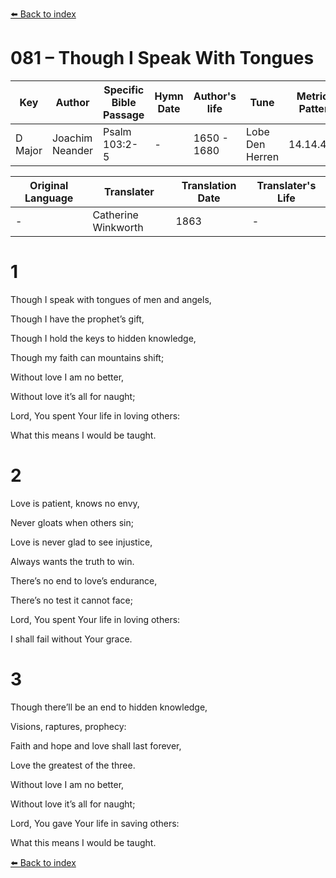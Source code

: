 [⬅️ Back to index](../README.md)

# 081 – Though I Speak With Tongues

Key | Author   | Specific Bible Passage     |Hymn Date |Author's life |Tune |Metrical Pattern   |Composer/Source                                                                                        
-- | --------- | ---------------------------|----------|--------------|-----|-------------------|-------------   
D Major  | Joachim Neander      | Psalm 103:2-5 | -  | 1650 - 1680 | Lobe Den Herren | 14.14.4.7.8 | Chorale Book for England, 1863 

Original Language | Translater | Translation Date   | Translater's Life     
----------------- | --------- | --------------------|-------------   
\-  | Catherine Winkworth      | 1863 | -  | 1827 - 1878 



# 1

Though I speak with tongues of men and angels,

Though I have the prophet’s gift,

Though I hold the keys to hidden knowledge,

Though my faith can mountains shift;

Without love I am no better,

Without love it’s all for naught;

Lord, You spent Your life in loving others:

What this means I would be taught.



# 2

Love is patient, knows no envy,

Never gloats when others sin;

Love is never glad to see injustice,

Always wants the truth to win.

There’s no end to love’s endurance,

There’s no test it cannot face;

Lord, You spent Your life in loving others:

I shall fail without Your grace.



# 3

Though there’ll be an end to hidden knowledge,

Visions, raptures, prophecy:

Faith and hope and love shall last forever,

Love the greatest of the three.

Without love I am no better,

Without love it’s all for naught;

Lord, You gave Your life in saving others:

What this means I would be taught.

[⬅️ Back to index](../README.md)
